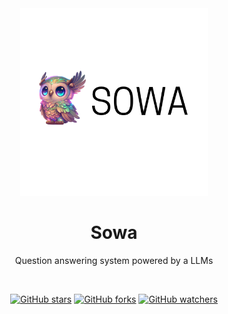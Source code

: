 <div align="center">

<div align="center">
  <img src="https://github.com/GopalVerma1303/Sowa/blob/32bc91bc06aa57d359a477bef0f05eccdb698adb/public/logo.png" alt="AutoForge Logo" height="300">
</div>

# Sowa

Question answering system powered by a LLMs

<br />

[![GitHub stars](https://img.shields.io/github/stars/GopalVerma1303/Sowa.svg?style=social&label=Star)](https://github.com/GopalVerma1303/Sowa)
[![GitHub forks](https://img.shields.io/github/forks/GopalVerma1303/Sowa.svg?style=social&label=Fork)](https://github.com/GopalVerma1303/Sowa/fork)
[![GitHub watchers](https://img.shields.io/github/watchers/GopalVerma1303/Sowa.svg?style=social&label=Watch)](https://github.com/GopalVerma1303/Sowa)

</div>
